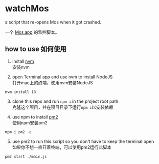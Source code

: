 # watchMos
a script that re-opens Mos when it got crashed.   

一个 [Mos.app](https://github.com/Caldis/Mos) 的监控脚本。


## how to use 如何使用

1. install [nvm](https://github.com/nvm-sh/nvm)  
   安装nvm

2. open Terminal.app and use nvm to install NodeJS  
   打开mac上的终端，使用nvm安装NodeJS

```bash
nvm install 18
```

3. clone this repo and run `npm i` in the project root path  
   克隆这个项目，并在项目目录下运行`npm i`以安装依赖

4. use npm to install [pm2](https://www.npmjs.com/package/pm2)  
   使用npm安装pm2

```bash
npm i pm2 -g
```

5. use pm2 to run this script so you don't have to keep the terminal open
   如果你不想一直开着终端，可以使用pm2运行此脚本

```bash
pm2 start ./main.js
```

